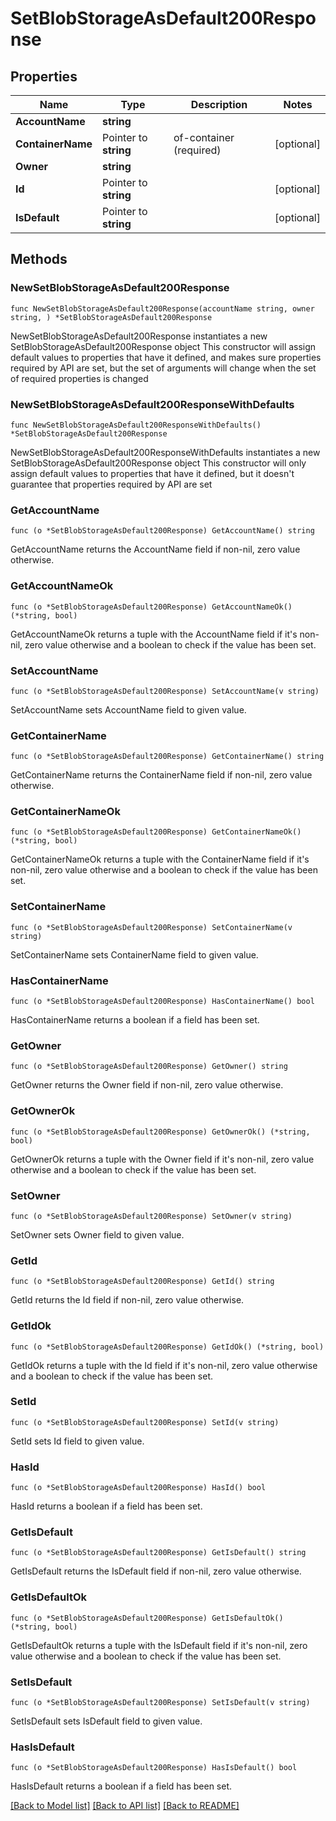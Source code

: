 # SetBlobStorageAsDefault200Response

## Properties

Name | Type | Description | Notes
------------ | ------------- | ------------- | -------------
**AccountName** | **string** |  | 
**ContainerName** | Pointer to **string** | of-container (required) | [optional] 
**Owner** | **string** |  | 
**Id** | Pointer to **string** |  | [optional] 
**IsDefault** | Pointer to **string** |  | [optional] 

## Methods

### NewSetBlobStorageAsDefault200Response

`func NewSetBlobStorageAsDefault200Response(accountName string, owner string, ) *SetBlobStorageAsDefault200Response`

NewSetBlobStorageAsDefault200Response instantiates a new SetBlobStorageAsDefault200Response object
This constructor will assign default values to properties that have it defined,
and makes sure properties required by API are set, but the set of arguments
will change when the set of required properties is changed

### NewSetBlobStorageAsDefault200ResponseWithDefaults

`func NewSetBlobStorageAsDefault200ResponseWithDefaults() *SetBlobStorageAsDefault200Response`

NewSetBlobStorageAsDefault200ResponseWithDefaults instantiates a new SetBlobStorageAsDefault200Response object
This constructor will only assign default values to properties that have it defined,
but it doesn't guarantee that properties required by API are set

### GetAccountName

`func (o *SetBlobStorageAsDefault200Response) GetAccountName() string`

GetAccountName returns the AccountName field if non-nil, zero value otherwise.

### GetAccountNameOk

`func (o *SetBlobStorageAsDefault200Response) GetAccountNameOk() (*string, bool)`

GetAccountNameOk returns a tuple with the AccountName field if it's non-nil, zero value otherwise
and a boolean to check if the value has been set.

### SetAccountName

`func (o *SetBlobStorageAsDefault200Response) SetAccountName(v string)`

SetAccountName sets AccountName field to given value.


### GetContainerName

`func (o *SetBlobStorageAsDefault200Response) GetContainerName() string`

GetContainerName returns the ContainerName field if non-nil, zero value otherwise.

### GetContainerNameOk

`func (o *SetBlobStorageAsDefault200Response) GetContainerNameOk() (*string, bool)`

GetContainerNameOk returns a tuple with the ContainerName field if it's non-nil, zero value otherwise
and a boolean to check if the value has been set.

### SetContainerName

`func (o *SetBlobStorageAsDefault200Response) SetContainerName(v string)`

SetContainerName sets ContainerName field to given value.

### HasContainerName

`func (o *SetBlobStorageAsDefault200Response) HasContainerName() bool`

HasContainerName returns a boolean if a field has been set.

### GetOwner

`func (o *SetBlobStorageAsDefault200Response) GetOwner() string`

GetOwner returns the Owner field if non-nil, zero value otherwise.

### GetOwnerOk

`func (o *SetBlobStorageAsDefault200Response) GetOwnerOk() (*string, bool)`

GetOwnerOk returns a tuple with the Owner field if it's non-nil, zero value otherwise
and a boolean to check if the value has been set.

### SetOwner

`func (o *SetBlobStorageAsDefault200Response) SetOwner(v string)`

SetOwner sets Owner field to given value.


### GetId

`func (o *SetBlobStorageAsDefault200Response) GetId() string`

GetId returns the Id field if non-nil, zero value otherwise.

### GetIdOk

`func (o *SetBlobStorageAsDefault200Response) GetIdOk() (*string, bool)`

GetIdOk returns a tuple with the Id field if it's non-nil, zero value otherwise
and a boolean to check if the value has been set.

### SetId

`func (o *SetBlobStorageAsDefault200Response) SetId(v string)`

SetId sets Id field to given value.

### HasId

`func (o *SetBlobStorageAsDefault200Response) HasId() bool`

HasId returns a boolean if a field has been set.

### GetIsDefault

`func (o *SetBlobStorageAsDefault200Response) GetIsDefault() string`

GetIsDefault returns the IsDefault field if non-nil, zero value otherwise.

### GetIsDefaultOk

`func (o *SetBlobStorageAsDefault200Response) GetIsDefaultOk() (*string, bool)`

GetIsDefaultOk returns a tuple with the IsDefault field if it's non-nil, zero value otherwise
and a boolean to check if the value has been set.

### SetIsDefault

`func (o *SetBlobStorageAsDefault200Response) SetIsDefault(v string)`

SetIsDefault sets IsDefault field to given value.

### HasIsDefault

`func (o *SetBlobStorageAsDefault200Response) HasIsDefault() bool`

HasIsDefault returns a boolean if a field has been set.


[[Back to Model list]](../README.md#documentation-for-models) [[Back to API list]](../README.md#documentation-for-api-endpoints) [[Back to README]](../README.md)


